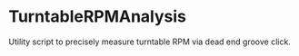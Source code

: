 # TurntableRPMAnalysis
Utility script to precisely measure turntable RPM via dead end groove click.
